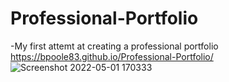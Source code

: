 # Professional-Portfolio 
-My first attemt at creating a professional portfolio
https://bpoole83.github.io/Professional-Portfolio/
![Screenshot 2022-05-01 170333](https://user-images.githubusercontent.com/102924794/166165621-24317a37-0d86-45fc-8599-bb95d903b4be.png)

